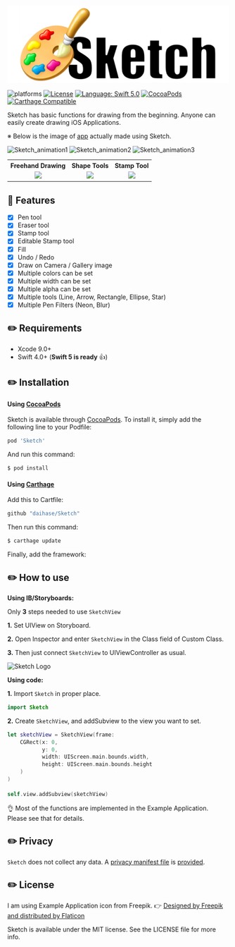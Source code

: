 <div style="text-align: center; width: 100%">
<img src="Documents/Sketch.png" width: 100% height: 100% alt="Sketch Logo">
</div>

![platforms](https://img.shields.io/badge/platforms-iOS-333333.svg)
[![License](https://img.shields.io/cocoapods/l/Sketch.svg?style=flat)](http://cocoapods.org/pods/Sketch)
[![Language: Swift 5.0](https://img.shields.io/badge/swift-5.0-4BC51D.svg?style=flat)](https://developer.apple.com/swift)
[![CocoaPods](https://img.shields.io/badge/Cocoa%20Pods-✓-4BC51D.svg?style=flat)](https://cocoapods.org/pods/Sketch)
[![Carthage Compatible](https://img.shields.io/badge/Carthage-compatible-4BC51D.svg?style=flat)](https://github.com/Carthage/Carthage)

Sketch has basic functions for drawing from the beginning. Anyone can easily create drawing iOS Applications.

※ Below is the image of [app](https://itunes.apple.com/us/app/doodle-maker--paint%20and%20draw-/id1185784566?mt=8) actually made using Sketch.

![Sketch_animation1](https://raw.github.com/wiki/daihase/resource_manage/gifs/sketch-gif-image-1.gif)
![Sketch_animation2](https://raw.github.com/wiki/daihase/resource_manage/gifs/sketch-gif-image-2.gif)
![Sketch_animation3](https://raw.github.com/wiki/daihase/resource_manage/gifs/sketch-gif-image-3.gif)



<table>
  <tr>
    <th>Freehand Drawing</th>
    <th>Shape Tools</th>
    <th>Stamp Tool</th>
  </tr>
  <tr>
    <td align="center">
      <img src="https://github.com/user-attachments/assets/8aeda8e9-97e0-413d-9203-75efdce3582a" width="95%" />
    </td>
    <td align="center">
      <img src="https://github.com/user-attachments/assets/1ff55a72-97ee-433c-aa28-4fdb49e873bc" width="95%" />
    </td>
    <td align="center">
      <img src="https://github.com/user-attachments/assets/a4f0825b-62a9-496b-bb1e-2ebe102558fc" width="95%" />
    </td>
  </tr>
</table>

## :memo: Features
- [x] Pen tool
- [x] Eraser tool
- [x] Stamp tool
- [x] Editable Stamp tool
- [x] Fill
- [x] Undo / Redo
- [x] Draw on Camera / Gallery image
- [x] Multiple colors can be set
- [x] Multiple width can be set
- [x] Multiple alpha can be set
- [x] Multiple tools (Line, Arrow, Rectangle, Ellipse, Star)
- [x] Multiple Pen Filters (Neon, Blur)

## :pencil2: Requirements
- Xcode 9.0+
- Swift 4.0+ (**Swift 5 is ready** :thumbsup:)

## :pencil2: Installation

#### Using [CocoaPods](https://cocoapods.org)

Sketch is available through [CocoaPods](http://cocoapods.org). To install
it, simply add the following line to your Podfile:

```ruby
pod 'Sketch'
```

And run this command:
```ruby
$ pod install
 ```

#### Using [Carthage](https://github.com/Carthage/Carthage)

Add this to Cartfile:
```ruby
github "daihase/Sketch"
```

Then run this command:
```ruby
$ carthage update
```

Finally, add the framework:


## :pencil2: How to use

**Using IB/Storyboards:**

Only **3** steps needed to use `SketchView`

  **1.** Set UIView on Storyboard.

  **2.** Open Inspector and enter `SketchView` in the Class field of Custom Class.

  **3.** Then just connect `SketchView` to UIViewController as usual.

<img src="Documents/Storyboard.png" width="797" height="522" alt="Sketch Logo">

**Using code:**

  **1.** Import `Sketch` in proper place.
```swift
import Sketch
```

**2.** Create `SketchView`, and addSubview to the view you want to set.

```Swift
let sketchView = SketchView(frame:
    CGRect(x: 0,
           y: 0,
           width: UIScreen.main.bounds.width,
           height: UIScreen.main.bounds.height
    )
)

self.view.addSubview(sketchView)
```

:ok_hand: Most of the functions are implemented in the Example Application. Please see that for details.

## :pencil2: Privacy

`Sketch` does not collect any data. A [privacy manifest file](https://developer.apple.com/documentation/bundleresources/privacy_manifest_files) is [provided](Sketch/PrivacyInfo.xcprivacy).


## :pencil2: License

I am using Example Application icon from Freepik.  :point_right: [Designed by Freepik and distributed by Flaticon](https://www.freepik.com/)

Sketch is available under the MIT license. See the LICENSE file for more info.
